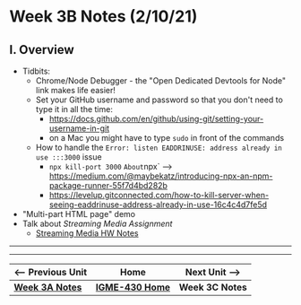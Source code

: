 # Week 3B Notes (2/10/21)

## I. Overview

- Tidbits:
  - Chrome/Node Debugger - the "Open Dedicated Devtools for Node" link makes life easier!
  - Set your GitHub username and password so that you don't need to type it in all the time:
    - https://docs.github.com/en/github/using-git/setting-your-username-in-git
    - on a Mac you might have to type `sudo` in front of the commands
  - How to handle the `Error: listen EADDRINUSE: address already in use :::3000` issue
    - `npx kill-port 3000`
    ` About `npx` --> https://medium.com/@maybekatz/introducing-npx-an-npm-package-runner-55f7d4bd282b
    - https://levelup.gitconnected.com/how-to-kill-server-when-seeing-eaddrinuse-address-already-in-use-16c4c4d7fe5d
- "Multi-part HTML page" demo
- Talk about *Streaming Media Assignment*
  - [Streaming Media HW Notes](../hw-notes/streaming-media-HW.md)

<hr><hr>

| <-- Previous Unit | Home | Next Unit -->
| --- | --- | --- 
| [**Week 3A Notes**](3A.md)   |  [**IGME-430 Home**](../README.md) | **Week 3C Notes**
